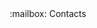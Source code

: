 <div align="center">:mailbox: Contacts</div>
<div align="center"><a href="https://www.instagram.com/ye.hyun__“><img src="https://img.shields.io/badge/Instagram-E4405F?style=flat-square&logo=Instagram&logoColor=white&link=https://www.instagram.com/ye.hyun__"/></a></div>
